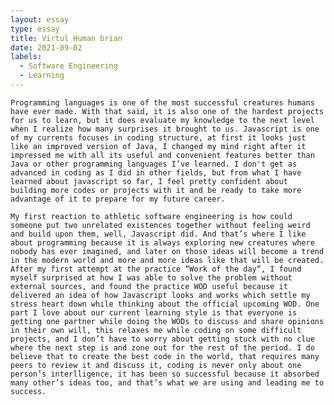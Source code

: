 ```yaml
---
layout: essay
type: essay
title: Virtul Human brian
date: 2021-09-02
labels:
  - Software Engineering
  - Learning
---
```


	Programming languages is one of the most successful creatures humans have ever made. With that said, it is also one of the hardest projects for us to learn, but it does evaluate my knowledge to the next level when I realize how many surprises it brought to us. Javascript is one of my currents focuses in coding structure, at first it looks just like an improved version of Java, I changed my mind right after it impressed me with all its useful and convenient features better than Java or other programming languages I’ve learned. I don't get as advanced in coding as I did in other fields, but from what I have learned about javascript so far, I feel pretty confident about building more codes or projects with it and be ready to take more advantage of it to prepare for my future career.
	
	My first reaction to athletic software engineering is how could someone put two unrelated existences together without feeling weird and build upon them, well, Javascript did. And that’s where I like about programming because it is always exploring new creatures where nobody has ever imagined, and later on those ideas will become a trend in the modern world and more and more ideas like that will be created. After my first attempt at the practice “Work of the day“, I found myself surprised at how I was able to solve the problem without external sources, and found the practice WOD useful because it delivered an idea of how Javascript looks and works which settle my stress heart down while thinking about the official upcoming WOD. One part I love about our current learning style is that everyone is getting one partner while doing the WODs to discuss and share opinions in their own will, this relaxes me while coding on some difficult projects, and I don’t have to worry about getting stuck with no clue where the next step is and zone out for the rest of the period. I do believe that to create the best code in the world, that requires many peers to review it and discuss it, coding is never only about one person’s interlligence, it has been so successful because it absorbed many other’s ideas too, and that’s what we are using and leading me to success.
